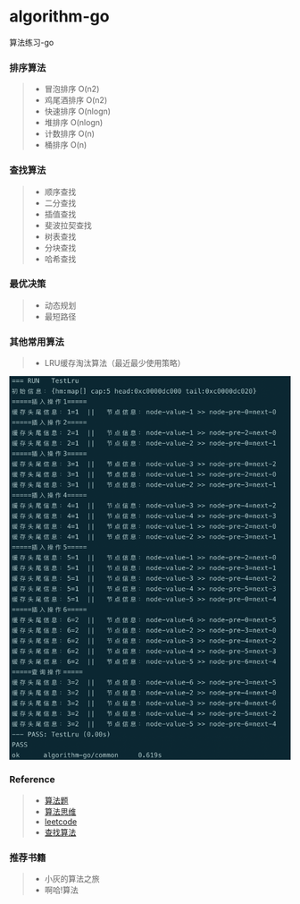 # algorithm-go
算法练习-go

### 排序算法
> - 冒泡排序 O(n2)
> - 鸡尾酒排序 O(n2)
> - 快速排序 O(nlogn)
> - 堆排序 O(nlogn) 
> - 计数排序 O(n)
> - 桶排序 O(n)

### 查找算法
> - 顺序查找
> - 二分查找
> - 插值查找
> - 斐波拉契查找
> - 树表查找
> - 分块查找
> - 哈希查找


### 最优决策
> - 动态规划
> - 最短路径


### 其他常用算法
> - LRU缓存淘汰算法（最近最少使用策略）

![](images/lru_run_result.png)
    

### Reference
> - [算法题](https://github.com/CyC2018/CS-Notes/blob/master/notes/%E5%89%91%E6%8C%87%20Offer%20%E9%A2%98%E8%A7%A3%20-%20%E7%9B%AE%E5%BD%95.md)
> - [算法思维](https://labuladong.gitbook.io/algo/) 
> - [leetcode](https://leetcode-cn.com/problemset/algorithms/)
> - [查找算法](https://zhuanlan.zhihu.com/p/64940290)


### 推荐书籍
> - 小灰的算法之旅
> - 啊哈!算法